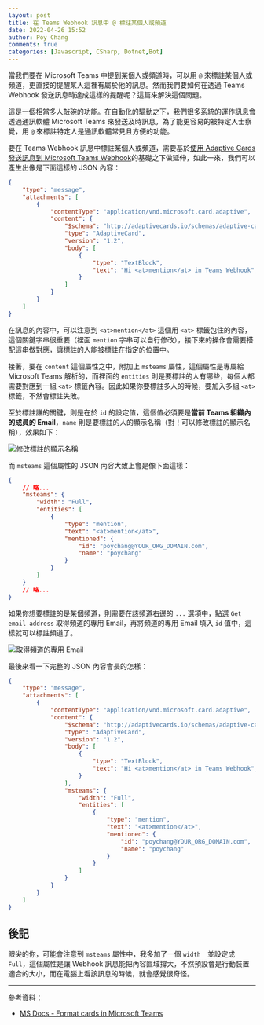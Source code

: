 ```yaml
---
layout: post
title: 在 Teams Webhook 訊息中 @ 標註某個人或頻道
date: 2022-04-26 15:52
author: Poy Chang
comments: true
categories: [Javascript, CSharp, Dotnet,Bot]
---
```


當我們要在 Microsoft Teams 中提到某個人或頻道時，可以用 `@` 來標註某個人或頻道，更直接的提醒某人這裡有屬於他的訊息。然而我們要如何在透過 Teams Webhook 發送訊息時達成這樣的提醒呢？這篇來解決這個問題。

這是一個相當多人敲碗的功能。在自動化的驅動之下，我們很多系統的運作訊息會透過通訊軟體 Microsoft Teams 來發送及時訊息，為了能更容易的被特定人士察覺，用 `@` 來標註特定人是通訊軟體常見且方便的功能。

要在 Teams Webhook 訊息中標註某個人或頻道，需要基於[使用 Adaptive Cards 發送訊息到 Microsoft Teams Webhook](https://blog.poychang.net/use-adaptive-cards-to-send-message-to-teams-webhook/)的基礎之下做延伸，如此一來，我們可以產生出像是下面這樣的 JSON 內容：

```json
{
    "type": "message",
    "attachments": [
        {
            "contentType": "application/vnd.microsoft.card.adaptive",
            "content": {
                "$schema": "http://adaptivecards.io/schemas/adaptive-card.json",
                "type": "AdaptiveCard",
                "version": "1.2",
                "body": [
                    {
                        "type": "TextBlock",
                        "text": "Hi <at>mention</at> in Teams Webhook",
                    }
                ]
            }
        }
    ]
}
```

在訊息的內容中，可以注意到 `<at>mention</at>` 這個用 `<at>` 標籤包住的內容，這個關鍵字串很重要（裡面 `mention` 字串可以自行修改），接下來的操作會需要搭配這串做對應，讓標註的人能被標註在指定的位置中。

接著，要在 `content` 這個屬性之中，附加上 `msteams` 屬性，這個屬性是專屬給 Microsoft Teams 解析的，而裡面的 `entities` 則是要標註的人有哪些，每個人都需要對應到一組 `<at>` 標籤內容。因此如果你要標註多人的時候，要加入多組 `<at>` 標籤，不然會標註失敗。

至於標註誰的關鍵，則是在於 `id` 的設定值，這個值必須要是**當前 Teams 組織內的成員的 Email**，`name` 則是要標註的人的顯示名稱（對！可以修改標註的顯示名稱），效果如下：

![修改標註的顯示名稱](https://i.imgur.com/1ckgQoK.png)

而 `msteams` 這個屬性的 JSON 內容大致上會是像下面這樣：

```json
{
    // 略...
    "msteams": {
        "width": "Full",
        "entities": [
            {
                "type": "mention",
                "text": "<at>mention</at>",
                "mentioned": {
                    "id": "poychang@YOUR_ORG_DOMAIN.com",
                    "name": "poychang"
                }
            }
        ]
    }
    // 略...
}
```

如果你想要標註的是某個頻道，則需要在該頻道右邊的 `...` 選項中，點選 `Get email address` 取得頻道的專用 Email，再將頻道的專用 Email 填入 `id` 值中，這樣就可以標註頻道了。

![取得頻道的專用 Email](https://i.imgur.com/Ua4g2MQ.png)

最後來看一下完整的 JSON 內容會長的怎樣：

```json
{
    "type": "message",
    "attachments": [
        {
            "contentType": "application/vnd.microsoft.card.adaptive",
            "content": {
                "$schema": "http://adaptivecards.io/schemas/adaptive-card.json",
                "type": "AdaptiveCard",
                "version": "1.2",
                "body": [
                    {
                        "type": "TextBlock",
                        "text": "Hi <at>mention</at> in Teams Webhook",
                    }
                ],
                "msteams": {
                    "width": "Full",
                    "entities": [
                        {
                            "type": "mention",
                            "text": "<at>mention</at>",
                            "mentioned": {
                                "id": "poychang@YOUR_ORG_DOMAIN.com",
                                "name": "poychang"
                            }
                        }
                    ]
                }
            }
        }
    ]
}
```

## 後記

眼尖的你，可能會注意到 `msteams` 屬性中，我多加了一個 `width`　並設定成 `Full`，這個屬性是讓 Webhook 訊息能把內容區域撐大，不然預設會是行動裝置適合的大小，而在電腦上看該訊息的時候，就會感覺很奇怪。

----------

參考資料：

* [MS Docs - Format cards in Microsoft Teams](https://docs.microsoft.com/en-us/microsoftteams/platform/task-modules-and-cards/cards/cards-format?tabs=adaptive-md%2Cconnector-html#user-mention-in-incoming-webhook-with-adaptive-cards?WT.mc_id=DT-MVP-5003022)
